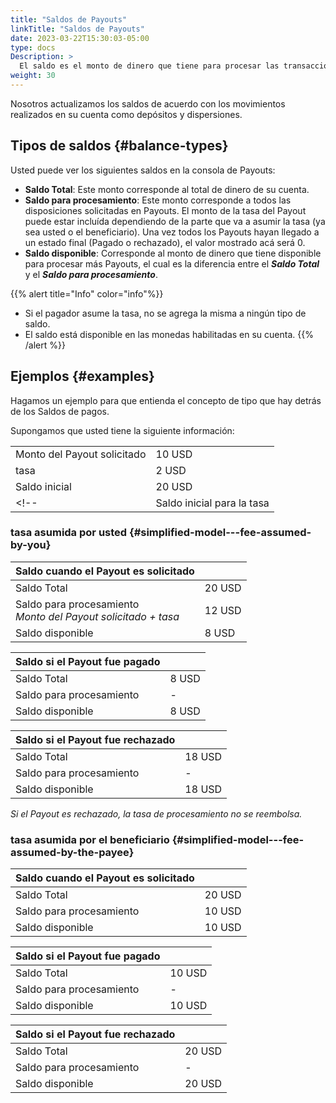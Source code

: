 ```yaml
---
title: "Saldos de Payouts"
linkTitle: "Saldos de Payouts"
date: 2023-03-22T15:30:03-05:00
type: docs
Description: >
  El saldo es el monto de dinero que tiene para procesar las transacciones de Payout. Tenemos tres tipos de Saldos en los Payouts de Bamboo.
weight: 30
---
```

<!-- y los puede ver en dos modelos-->

Nosotros actualizamos los saldos de acuerdo con los movimientos realizados en su cuenta como depósitos y dispersiones.

## Tipos de saldos {#balance-types}
Usted puede ver los siguientes saldos en la consola de Payouts:

* **Saldo Total**: Este monto corresponde al total de dinero de su cuenta.
* **Saldo para procesamiento**: Este monto corresponde a todos las disposiciones solicitadas en Payouts. El monto de la tasa del Payout puede estar incluída dependiendo de la parte que va a asumir la tasa (ya sea usted o el beneficiario)<!-- y el [modelo](#balance-models) seleccionado-->. Una vez todos los Payouts hayan llegado a un estado final (Pagado o rechazado), el valor mostrado acá será 0.
* **Saldo disponible**: Corresponde al monto de dinero que tiene disponible para procesar más Payouts, el cual es la diferencia entre el _**Saldo Total**_ y el _**Saldo para procesamiento**_.

{{% alert title="Info" color="info"%}}
* Si el pagador asume la tasa, no se agrega la misma a ningún tipo de saldo.
* El saldo está disponible en las monedas habilitadas en su cuenta.
{{% /alert %}}

<!--
## Modelos de los saldos {#balance-models}
La funcionalidad de Payouts de Bamboo le ofrece la posibilidad de ver los tres tipos de saldos en dos modelos:

* **Modelo Simplificado**: un saldo único para Payouts.<br>
En este caso, Bamboo deduce el monto del pago y la tasa cobrada de su saldo global.

![](/assets/Payouts/Payouts3_en.png)

* **Modelo Detallado**: un saldo para Payouts y otro para tasas.<br>
En este caso, tienes dos saldos, uno para deducir los montos netos del Payout y otro para deducir exclusivamente las tasas cobradas.

![](/assets/Payouts/Payouts4_en.png)
-->

## Ejemplos {#examples}
Hagamos un ejemplo para que entienda el concepto de tipo <!--y modelo -->que hay detrás de los Saldos de pagos.

Supongamos que usted tiene la siguiente información:

<div id="shortTable"></div>

| | |
|---|---|
| Monto del Payout solicitado | 10 USD |
| tasa | 2 USD |
| Saldo inicial | 20 USD |
<!--| Saldo inicial para la tasa | 5 USD |-->

### <!--Modelo Simplificado - c-->tasa asumida por usted {#simplified-model---fee-assumed-by-you}

<div id="shortTable"></div>

| Saldo cuando el Payout es solicitado |  |
|---|---|
| Saldo Total | 20 USD |
| Saldo para procesamiento<br>_Monto del Payout solicitado + tasa_ | 12 USD |
| Saldo disponible | 8 USD |

<div id="shortTable"></div>

| Saldo si el Payout fue pagado | |
|---|---|
| Saldo Total | 8 USD |
| Saldo para procesamiento | - |
| Saldo disponible | 8 USD |

<div id="shortTable"></div>

| Saldo si el Payout fue rechazado | |
|---|---|
| Saldo Total | 18 USD |
| Saldo para procesamiento | - |
| Saldo disponible | 18 USD |

_Si el Payout es rechazado, la tasa de procesamiento no se reembolsa._

### <!--Modelo Simplificado - c-->tasa asumida por el beneficiario {#simplified-model---fee-assumed-by-the-payee}

<div id="shortTable"></div>

| Saldo cuando el Payout es solicitado |  |
|---|---|
| Saldo Total | 20 USD |
| Saldo para procesamiento| 10 USD |
| Saldo disponible | 10 USD |

<div id="shortTable"></div>

| Saldo si el Payout fue pagado | |
|---|---|
| Saldo Total | 10 USD |
| Saldo para procesamiento | - |
| Saldo disponible | 10 USD |

<div id="shortTable"></div>

| Saldo si el Payout fue rechazado | |
|---|---|
| Saldo Total | 20 USD |
| Saldo para procesamiento | - |
| Saldo disponible | 20 USD |

<!--
### Modelo Detallado - tasa asumida por usted {#detailed-model---fee-assumed-by-you}

**Saldo cuando el Payout es solicitado**

<div id="shortTable"></div>

| Saldo para Payouts |  |
|---|---|
| Saldo Total | 20 USD |
| Saldo para procesamiento| 10 USD |
| Saldo disponible | 10 USD |

<div id="shortTable"></div>

| Saldo para tasas |  |
|---|---|
| Saldo Total | 5 USD |
| Saldo para procesamiento | 2 USD |
| Saldo disponible | 3 USD |

**Saldo si el Payout fue pagado**

<div id="shortTable"></div>

| Saldo para Payouts |  |
|---|---|
| Saldo Total | 10 USD |
| Saldo para procesamiento| - |
| Saldo disponible | 10 USD |

<div id="shortTable"></div>

| Saldo para tasas |  |
|---|---|
| Saldo Total | 3 USD |
| Saldo para procesamiento| - |
| Saldo disponible | 3 USD |

**Saldo si el Payout fue rechazado.**

<div id="shortTable"></div>

| Saldo para Payouts |  |
|---|---|
| Saldo Total | 20 USD |
| Saldo para procesamiento| - |
| Saldo disponible | 20 USD |

<div id="shortTable"></div>

| Saldo para tasas |  |
|---|---|
| Saldo Total | 3 USD |
| Saldo para procesamiento| - |
| Saldo disponible | 3 USD |

_Si el Payout es rechazado, la tasa de procesamiento no se reembolsa._

### Modelo Detallado - tasa asumida por el beneficiario {#detailed-model---fee-assumed-by-the-payee}
**Saldo cuando el Payout es solicitado**

<div id="shortTable"></div>

| Saldo para Payouts |  |
|---|---|
| Saldo Total | 20 USD |
| Saldo para procesamiento| 10 USD |
| Saldo disponible | 10 USD |

<div id="shortTable"></div>

| Saldo para tasas |  |
|---|---|
| Saldo Total | 5 USD |
| Saldo para procesamiento| - |
| Saldo disponible | 5 USD |

**Saldo si el Payout fue pagado**

<div id="shortTable"></div>

| Saldo para Payouts |  |
|---|---|
| Saldo Total | 10 USD |
| Saldo para procesamiento| - |
| Saldo disponible | 10 USD |

<div id="shortTable"></div>

| Saldo para tasas |  |
|---|---|
| Saldo Total | 5 USD |
| Saldo para procesamiento| - |
| Saldo disponible | 5 USD |

**Saldo si el Payout fue rechazado.**

<div id="shortTable"></div>

| Saldo para Payouts |  |
|---|---|
| Saldo Total | 20 USD |
| Saldo para procesamiento| - |
| Saldo disponible | 20 USD |

<div id="shortTable"></div>

| Saldo para tasas |  |
|---|---|
| Saldo Total | 5 USD |
| Saldo para procesamiento| - |
| Saldo disponible | 5 USD |
-->